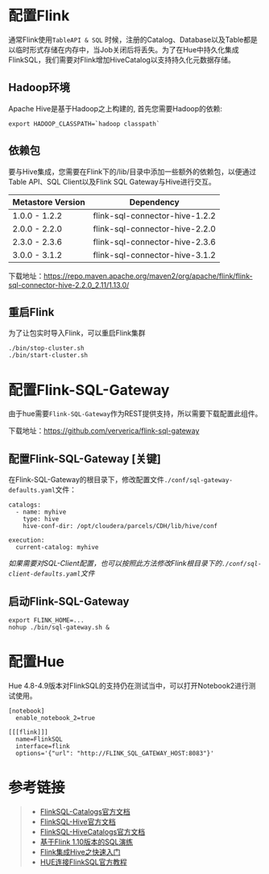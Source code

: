 # 配置Flink

通常Flink使用`TableAPI & SQL`
时候，注册的Catalog、Database以及Table都是以临时形式存储在内存中，当Job关闭后将丢失。为了在Hue中持久化集成FlinkSQL，我们需要对Flink增加HiveCatalog以支持持久化元数据存储。

## Hadoop环境

Apache Hive是基于Hadoop之上构建的, 首先您需要Hadoop的依赖:

```
export HADOOP_CLASSPATH=`hadoop classpath`
```

## 依赖包

要与Hive集成，您需要在Flink下的/lib/目录中添加一些额外的依赖包，以便通过Table API、SQL Client以及Flink SQL Gateway与Hive进行交互。

| Metastore Version | Dependency |
| ---- | ---- |
|1.0.0 - 1.2.2 | flink-sql-connector-hive-1.2.2 |
| 2.0.0 - 2.2.0 | flink-sql-connector-hive-2.2.0 |
|2.3.0 - 2.3.6 | flink-sql-connector-hive-2.3.6 |
| 3.0.0 - 3.1.2 | flink-sql-connector-hive-3.1.2 |

下载地址：https://repo.maven.apache.org/maven2/org/apache/flink/flink-sql-connector-hive-2.2.0_2.11/1.13.0/

## 重启Flink

为了让包实时导入Flink，可以重启Flink集群

```
./bin/stop-cluster.sh
./bin/start-cluster.sh
```

# 配置Flink-SQL-Gateway

由于hue需要`Flink-SQL-Gateway`作为REST提供支持，所以需要下载配置此组件。

下载地址：https://github.com/ververica/flink-sql-gateway

## 配置Flink-SQL-Gateway **[关键]**

在Flink-SQL-Gateway的根目录下，修改配置文件`./conf/sql-gateway-defaults.yaml`文件：

```
catalogs:
  - name: myhive
    type: hive
    hive-conf-dir: /opt/cloudera/parcels/CDH/lib/hive/conf

execution:
  current-catalog: myhive
```

*如果需要对SQL-Client配置，也可以按照此方法修改Flink根目录下的`./conf/sql-client-defaults.yaml`文件*

## 启动Flink-SQL-Gateway

```
export FLINK_HOME=...
nohup ./bin/sql-gateway.sh &
```

# 配置Hue

Hue 4.8-4.9版本对FlinkSQL的支持仍在测试当中，可以打开Notebook2进行测试使用。

```
[notebook]
  enable_notebook_2=true

[[[flink]]]
  name=FlinkSQL
  interface=flink
  options='{"url": "http://FLINK_SQL_GATEWAY_HOST:8083"}'
```

# 参考链接

> - [FlinkSQL-Catalogs官方文档](https://ci.apache.org/projects/flink/flink-docs-release-1.13/docs/dev/table/catalogs/)
> - [FlinkSQL-Hive官方文档](https://ci.apache.org/projects/flink/flink-docs-release-1.13/docs/connectors/table/hive/overview/)
> - [FlinkSQL-HiveCatalogs官方文档](https://ci.apache.org/projects/flink/flink-docs-release-1.13/docs/connectors/table/hive/hive_catalog/)
> - [基于Flink 1.10版本的SQL演练](https://blog.csdn.net/qq_31866793/article/details/104422036)
> - [Flink集成Hive之快速入门](https://mp.weixin.qq.com/s/99ehmNzJVwW3cOrw_UkGsg)
> - [HUE连接FlinkSQL官方教程](https://gethue.com/blog/tutorial-query-live-data-stream-with-flink-sql/)